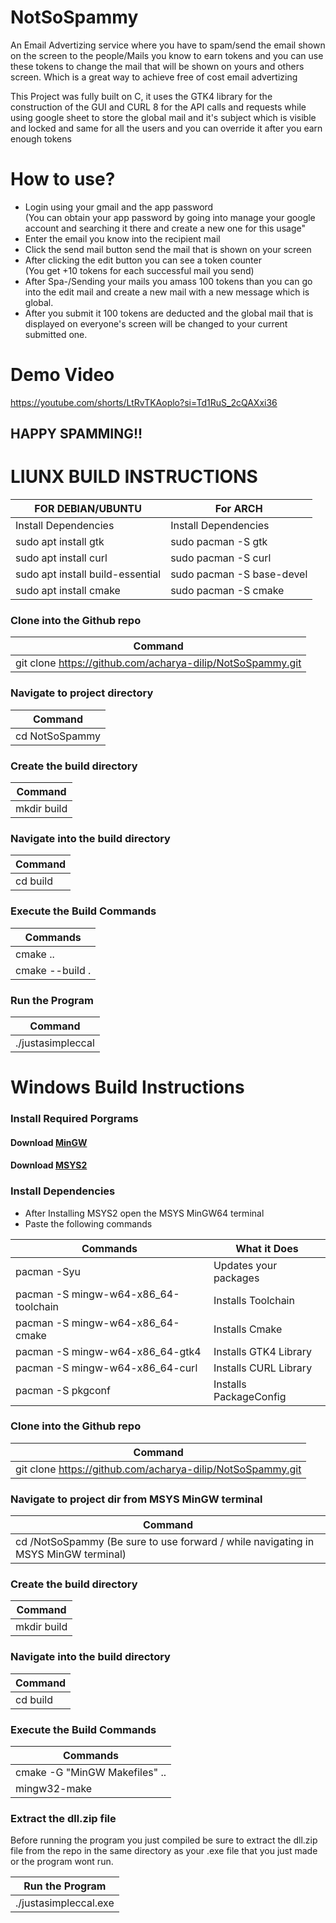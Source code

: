 # NotSoSpammy
An Email Advertizing service where you have to spam/send the email shown on the screen to the
people/Mails you know to earn tokens and you can use these tokens to change the mail that will
be shown on yours and others screen. Which is a great way to achieve free of cost email advertizing

This Project was fully built on C, it uses the GTK4 library for the construction of the GUI and
CURL 8 for the API calls and requests while using google sheet to store the global mail and it's subject
which is visible and locked and same for all the users and you can override it after you earn enough tokens

# How to use?
- Login using your gmail and the app password<br>
      (You can obtain your app password by going into manage your google account and searching it there and create a new one for this usage"<br>
- Enter the email you know into the recipient mail<br>
- Click the send mail button send the mail that is shown on your screen<br>
- After clicking the edit button you can see a token counter <br>
      (You get +10 tokens for each successful mail you send)<br>
- After Spa-/Sending your mails you amass 100 tokens than you can go into the edit mail and create a new mail with a new message which is global.<br>
- After you submit it 100 tokens are deducted and the global mail that is displayed on everyone's screen will be changed to your current submitted one.<br>

# Demo Video
https://youtube.com/shorts/LtRvTKAoplo?si=Td1RuS_2cQAXxi36

## HAPPY SPAMMING!!

# LIUNX BUILD INSTRUCTIONS

| FOR DEBIAN/UBUNTU                | For ARCH                    |      
|----------------------------------|-----------------------------|      
| Install Dependencies             | Install Dependencies        |      
| sudo apt install gtk             | sudo pacman -S gtk          |
| sudo apt install curl            | sudo pacman -S curl         |
| sudo apt install build-essential | sudo pacman -S base-devel   |
| sudo apt install cmake           | sudo pacman -S cmake        |
 
### Clone into the Github repo

| Command                             |
|---------------------------------------------------------|
| git clone https://github.com/acharya-dilip/NotSoSpammy.git |
### Navigate to project directory
| Command   |
|------------------------------|
| cd NotSoSpammy               |
### Create the build directory
| Command  |
|--------------------------|
| mkdir build              |
### Navigate into the build directory
| Command   |
|----------------------------------|
| cd build                         |
###  Execute the Build Commands
| Commands   |
|----------------------------|
| cmake ..                   |
| cmake --build .            |

### Run the Program

| Command         |
|-----------------|
| ./justasimpleccal |

# Windows Build Instructions
      
 ### Install Required Porgrams
#### Download <a href=https://www.mingw-w64.org/>MinGW</a>
#### Download <a href=https://www.msys2.org/>MSYS2</a> 

### Install Dependencies
- After Installing MSYS2 open the MSYS MinGW64 terminal
- Paste the following commands

 |Commands                               |What it Does             |
 |---------------------------------------|-------------------------|
 | pacman -Syu                           | Updates your packages   |
 | pacman -S mingw-w64-x86_64-toolchain  | Installs Toolchain      |
 | pacman -S mingw-w64-x86_64-cmake      | Installs Cmake          | 
 | pacman -S mingw-w64-x86_64-gtk4       | Installs GTK4 Library   |
 | pacman -S mingw-w64-x86_64-curl       | Installs CURL Library   | 
 | pacman -S pkgconf                     | Installs PackageConfig  | 

### Clone into the Github repo
| Command                                |
|-----------------------------------------------------------|
| git clone https://github.com/acharya-dilip/NotSoSpammy.git |
### Navigate to project dir from MSYS MinGW terminal                                   
| Command                                                                           |
|-----------------------------------------------------------------------------------|
| cd /NotSoSpammy (Be sure to use forward / while navigating in MSYS MinGW terminal) |
### Create the build directory
| Command |
|---------------------------|
| mkdir build               |
### Navigate into the build directory
| Command |
|----------------------------------|
| cd build                         |
### Execute the Build Commands
| Commands |
|----------------------------|
| cmake -G "MinGW Makefiles" .. |
| mingw32-make |

### Extract the dll.zip file
Before running the program you just compiled be sure to extract the dll.zip file from the repo
 in the same directory as your .exe file that you just made or the program wont run.


| Run the Program       |
|-----------------------|
| ./justasimpleccal.exe |
      
